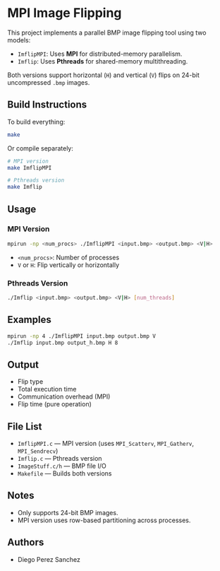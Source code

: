 # MPI Image Flipping

This project implements a parallel BMP image flipping tool using two models:

- `ImflipMPI`: Uses **MPI** for distributed-memory parallelism.
- `Imflip`: Uses **Pthreads** for shared-memory multithreading.

Both versions support horizontal (`H`) and vertical (`V`) flips on 24-bit uncompressed `.bmp` images.

## Build Instructions

To build everything:

```bash
make
```

Or compile separately:

```bash
# MPI version
make ImflipMPI

# Pthreads version
make Imflip
```

## Usage

### MPI Version

```bash
mpirun -np <num_procs> ./ImflipMPI <input.bmp> <output.bmp> <V|H>
```

- `<num_procs>`: Number of processes
- `V` or `H`: Flip vertically or horizontally

### Pthreads Version

```bash
./Imflip <input.bmp> <output.bmp> <V|H> [num_threads]
```

## Examples

```bash
mpirun -np 4 ./ImflipMPI input.bmp output.bmp V
./Imflip input.bmp output_h.bmp H 8
```

## Output

- Flip type
- Total execution time
- Communication overhead (MPI)
- Flip time (pure operation)

## File List

- `ImflipMPI.c` — MPI version (uses `MPI_Scatterv`, `MPI_Gatherv`, `MPI_Sendrecv`)
- `Imflip.c` — Pthreads version 
- `ImageStuff.c/h` — BMP file I/O
- `Makefile` — Builds both versions

## Notes

- Only supports 24-bit BMP images.
- MPI version uses row-based partitioning across processes.

## Authors

- Diego Perez Sanchez

